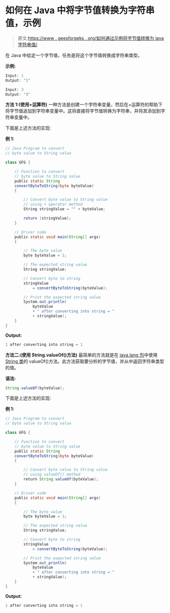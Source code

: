 # 如何在 Java 中将字节值转换为字符串值，示例

> 原文:[https://www . geesforgeks . org/如何通过示例将字节值转换为 java 字符串值/](https://www.geeksforgeeks.org/how-to-convert-a-byte-value-to-string-value-in-java-with-examples/)

在 Java 中给定一个字节值，任务是将这个字节值转换成字符串类型。

**示例:**

```java
Input: 1
Output: "1"

Input: 3
Output: "3"

```

**方法 1:(使用+运算符)**
一种方法是创建一个字符串变量，然后在+运算符的帮助下将字节值追加到字符串变量中。这将直接将字节值转换为字符串，并将其添加到字符串变量中。

下面是上述方法的实现:

**例 1:**

```java
// Java Program to convert
// byte value to String value

class GFG {

    // Function to convert
    // byte value to String value
    public static String
    convertByteToString(byte byteValue)
    {

        // Convert byte value to String value
        // using + operator method
        String stringValue = "" + byteValue;

        return (stringValue);
    }

    // Driver code
    public static void main(String[] args)
    {

        // The byte value
        byte byteValue = 1;

        // The expected string value
        String stringValue;

        // Convert byte to string
        stringValue
            = convertByteToString(byteValue);

        // Print the expected string value
        System.out.println(
            byteValue
            + " after converting into string = "
            + stringValue);
    }
}
```

**Output:**

```java
1 after converting into string = 1

```

**方法二:(使用 String.valueOf()方法)**
最简单的方法就是在 [java.lang 包](https://www.geeksforgeeks.org/java-lang-package-java/)中使用 [String 类](https://www.geeksforgeeks.org/strings-in-java/)的 valueOf()方法。此方法获取要分析的字节值，并从中返回字符串类型的值。

**语法:**

```java
String.valueOf(byteValue);

```

下面是上述方法的实现:

**例 1:**

```java
// Java Program to convert
// byte value to String value

class GFG {

    // Function to convert
    // byte value to String value
    public static String
    convertByteToString(byte byteValue)
    {

        // Convert byte value to String value
        // using valueOf() method
        return String.valueOf(byteValue);
    }

    // Driver code
    public static void main(String[] args)
    {

        // The byte value
        byte byteValue = 1;

        // The expected string value
        String stringValue;

        // Convert byte to string
        stringValue
            = convertByteToString(byteValue);

        // Print the expected string value
        System.out.println(
            byteValue
            + " after converting into string = "
            + stringValue);
    }
}
```

**Output:**

```java
1 after converting into string = 1

```